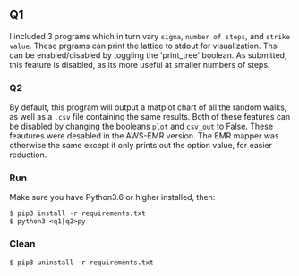 ## Q1
I included 3 programs which in turn vary `sigma`, `number of steps`, and `strike value`. These prgrams can print the lattice to stdout for visualization. Thsi can be enabled/disabled by toggling the 'print_tree' boolean. As submitted, this feature is disabled, as its more useful at smaller numbers of steps.

### Q2
By default, this program will output a matplot chart of all the random walks, as well as a `.csv` file containing the same results. Both of these features can be disabled by changing the booleans `plot` and `csv_out` to False. These feautures were desabled in the AWS-EMR version. The EMR mapper was otherwise the same except it only prints out the option value, for easier reduction.

### Run
Make sure you have Python3.6 or higher installed, then:

`$ pip3 install -r requirements.txt`  
`$ python3 <q1|q2>py`

### Clean
`$ pip3 uninstall -r requirements.txt`

